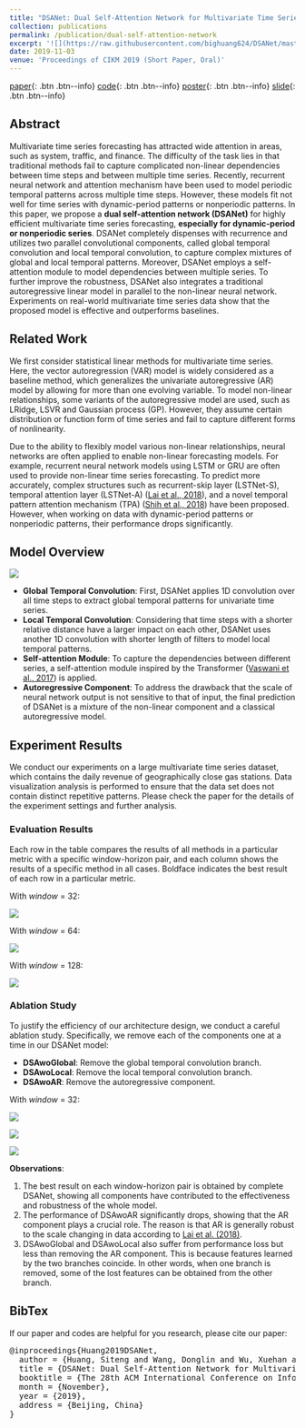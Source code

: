 ```yaml
---
title: "DSANet: Dual Self-Attention Network for Multivariate Time Series Forecasting"
collection: publications
permalink: /publication/dual-self-attention-network
excerpt: '![](https://raw.githubusercontent.com/bighuang624/DSANet/master/docs/DSANet-model-structure.png) In this paper, we propose a **dual self-attention network (DSANet)** for multivariate time series forecasting, **especially for dynamic-period or nonperiodic series**. DSANet completely dispenses with recurrence and utilizes two parallel convolutional components, called global temporal convolution and local temporal convolution, to capture complex mixtures of global and local temporal patterns. Moreover, DSANet employs a self-attention module to model dependencies between multiple series. To further improve the robustness, DSANet also integrates a traditional autoregressive linear model in parallel to the non-linear neural network. Experiments on real-world multivariate time series data show that the proposed model is effective and outperforms baselines.'
date: 2019-11-03
venue: 'Proceedings of CIKM 2019 (Short Paper, Oral)'
---
```


[paper](https://kyonhuang.top/files/DSANet/Huang-DSANet.pdf){: .btn .btn--info} 
[code](https://github.com/bighuang624/DSANet){: .btn .btn--info}
[poster](https://kyonhuang.top/files/DSANet/cikm19-DSANet-poster.pdf){: .btn .btn--info}
[slide](https://kyonhuang.top/files/DSANet/cikm19-DSANet-presentation.pdf){: .btn .btn--info}


## Abstract

Multivariate time series forecasting has attracted wide attention in areas, such as system, traffic, and finance. The difficulty of the task lies in that traditional methods fail to capture complicated non-linear dependencies between time steps and between multiple time series. Recently, recurrent neural network and attention mechanism have been used to model periodic temporal patterns across multiple time steps. However, these models fit not well for time series with dynamic-period patterns or nonperiodic patterns. In this paper, we propose a **dual self-attention network (DSANet)** for highly efficient multivariate time series forecasting, **especially for dynamic-period or nonperiodic series**. DSANet completely dispenses with recurrence and utilizes two parallel convolutional components, called global temporal convolution and local temporal convolution, to capture complex mixtures of global and local temporal patterns. Moreover, DSANet employs a self-attention module to model dependencies between multiple series. To further improve the robustness, DSANet also integrates a traditional autoregressive linear model in parallel to the non-linear neural network. Experiments on real-world multivariate time series data show that the proposed model is effective and outperforms baselines.

## Related Work

We first consider statistical linear methods for multivariate time series. Here, the vector autoregression (VAR) model is widely considered as a baseline method, which generalizes the univariate autoregressive (AR) model by allowing for more than one evolving variable. To model non-linear relationships, some variants of the autoregressive model are used, such as LRidge, LSVR and Gaussian process (GP). However, they assume certain distribution or function form of time series and fail to capture different forms of nonlinearity.

Due to the ability to flexibly model various non-linear relationships, neural networks are often applied to enable non-linear forecasting models. For example, recurrent neural network models using LSTM or GRU are often used to provide non-linear time series forecasting. To predict more accurately, complex structures such as recurrent-skip layer (LSTNet-S), temporal attention layer (LSTNet-A) ([Lai et al., 2018](https://dl.acm.org/citation.cfm?id=3210006)), and a novel temporal pattern attention mechanism (TPA) ([Shih et al., 2018](https://link.springer.com/article/10.1007%2Fs10994-019-05815-0)) have been proposed. However, when working on data with dynamic-period patterns or nonperiodic patterns, their performance drops significantly.

## Model Overview

![](https://raw.githubusercontent.com/bighuang624/DSANet/master/docs/DSANet-model-structure.png)

* **Global Temporal Convolution**: First, DSANet applies 1D convolution over all time steps to extract global temporal patterns for univariate time series.
* **Local Temporal Convolution**: Considering that time steps with a shorter relative distance have a larger impact on each other, DSANet uses another 1D convolution with shorter length of filters to model local temporal patterns.
* **Self-attention Module**: To capture the dependencies between different series, a self-attention module inspired by the Transformer ([Vaswani et al., 2017](https://arxiv.org/abs/1706.03762)) is applied.
* **Autoregressive Component**: To address the drawback that the scale of neural network output is not sensitive to that of input, the final prediction of DSANet is a mixture of the non-linear component and a classical autoregressive model.

## Experiment Results

We conduct our experiments on a large multivariate time series dataset, which contains the daily revenue of geographically close gas stations. Data visualization analysis is performed to ensure that the data set does not contain distinct repetitive patterns. Please check the paper for the details of the experiment settings and further analysis.

### Evaluation Results

Each row in the table compares the results of all methods in a particular metric with a specific window-horizon pair, and each column shows the results of a specific method in all cases. Boldface indicates the best result of each row in a particular metric. 

With *window* = 32:

![](https://raw.githubusercontent.com/bighuang624/DSANet/master/docs/exp_results_window_32.png)

With *window* = 64:

![](https://raw.githubusercontent.com/bighuang624/DSANet/master/docs/exp_results_window_64.png)

With *window* = 128:

![](https://raw.githubusercontent.com/bighuang624/DSANet/master/docs/exp_results_window_128.png)

### Ablation Study

To justify the efficiency of our architecture design, we conduct a careful ablation study. Specifically, we remove each of the components one at a time in our DSANet model:

* **DSAwoGlobal**: Remove the global temporal convolution branch.
* **DSAwoLocal**: Remove the local temporal convolution branch.
* **DSAwoAR**: Remove the autoregressive component.

With *window* = 32:

![](https://raw.githubusercontent.com/bighuang624/DSANet/master/docs/ablation_RRSE.png)

![](https://raw.githubusercontent.com/bighuang624/DSANet/master/docs/ablation_MAE.png)

![](https://raw.githubusercontent.com/bighuang624/DSANet/master/docs/ablation_CORR.png)

**Observations**:

1. The best result on each window-horizon pair is obtained by complete DSANet, showing all components have contributed to the effectiveness and robustness of the whole model. 
2. The performance of DSAwoAR significantly drops, showing that the AR component plays a crucial role. The reason is that AR is generally robust to the scale changing in data according to [Lai et al. (2018)](https://dl.acm.org/citation.cfm?id=3210006). 
3. DSAwoGlobal and DSAwoLocal also suffer from performance loss but less than removing the AR component. This is because features learned by the two branches coincide. In other words, when one branch is removed, some of the lost features can be obtained from the other branch.

## BibTex

If our paper and codes are helpful for you research, please cite our paper:

<pre>
@inproceedings{Huang2019DSANet,
  author = {Huang, Siteng and Wang, Donglin and Wu, Xuehan and Tang, Ao},
  title = {DSANet: Dual Self-Attention Network for Multivariate Time Series Forecasting},
  booktitle = {The 28th ACM International Conference on Information and Knowledge Management (CIKM 2019)},
  month = {November},
  year = {2019},
  address = {Beijing, China}
}
</pre>
